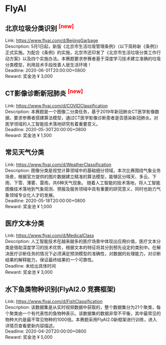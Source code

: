 # FlyAI



## 北京垃圾分类识别 <sup style="color:red">[new]<sup>  

Link: https://www.flyai.com/d/BeijingGarbage  
Description: 5月1日起，新版《北京市生活垃圾管理条例》（以下简称新《条例》）正式实施。为配合《条例》的实施，北京市还印发了《北京市生活垃圾分类工作行动方案》以及四个实施办法。本赛题要求参赛者基于深度学习技术建立准确的垃圾分类模型，利用技术手段改善人居生活环境！  
Deadline: 2020-06-01T20:00:00+0800  
Reward: 奖金池 ¥ 3,000  


## CT影像诊断新冠肺炎 <sup style="color:red">[new]<sup>  

Link: https://www.flyai.com/d/COVIDClassification  
Description: 本赛题是一个图像二分类任务，基于2019年新冠肺炎CT医学影像数据，要求参赛者搭建算法模型，通过CT医学影像诊断患者是否感染新冠肺炎。对医学领域的人工智能技术落地研究有着重要意义。  
Deadline: 2020-05-30T20:00:00+0800  
Reward: 奖金池 ¥ 1,500  


## 常见天气分类

Link: https://www.flyai.com/d/WeatherClassification  
Description: 图像分类是视觉计算领域中的基础细分领域，本次比赛围绕气象业务场景，根据官方提供的图片数据建立精准的算法模型，能够区分晴天、多云、下雨、下雪、薄雾、雷雨，共6种天气现象。
随着人工智能的技术落地，将人工智能图像技术落地到气象观测、预报及服务领域中具有重要的研究意义，同时也助力气象领域专业化人才的发展。  
Deadline: 2020-05-18T20:00:00+0800  
Reward: 奖金池 ¥ 1,000  


## 医疗文本分类

Link: https://www.flyai.com/d/MedicalClass  
Description: 人工智能技术在越来越多的医疗场景中体现出应用价值，医疗文本分类是借助深度学习的技术优势，根据文本的特征将其分到预先设定的类别中。在解决医疗诊断任务的情况下必须满足预测模型的准确性，对数据的处理能力，对诊断结果的解释能力，保证最终结果的一个可靠性。  
Deadline: 未给出具体时间  
Reward: 奖金池 ¥ 3,000  


## 水下鱼类物种识别(FlyAI2.0 竞赛框架)

Link: https://www.flyai.com/d/FishClassification  
Description: 该数据集是从实时视频数据中获取的，整个数据集分为21个聚类，每个聚类由一个有代表性的鱼物种表示。该数据集的数据非常不平衡，其中最常见的物种大约是最不常见物种的1000倍。本赛题采用FlyAI2.0新框架进行训练，进入详情页查看更新内容描述。  
Deadline: 2020-04-20T20:00:00+0800  
Reward: 奖金池 ¥ 5,000  

